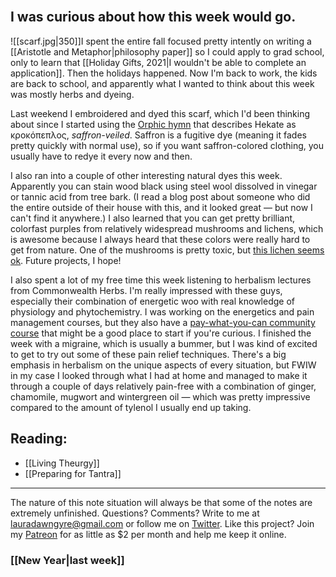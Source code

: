 <br>



## I was curious about how this week would go.

![[scarf.jpg|350]]I spent the entire fall focused pretty intently on writing a [[Aristotle and Metaphor|philosophy paper]] so I could apply to grad school, only to learn that [[Holiday Gifts, 2021|I wouldn't be able to complete an application]]. Then the holidays happened. Now I'm back to work, the kids are back to school, and apparently what I wanted to think about this week was mostly herbs and dyeing. 

Last weekend I embroidered and dyed this scarf, which I'd been thinking about since I started using the [Orphic hymn](https://www.hellenicgods.org/the-orphic-hymn-to-hecate-aekati---hekate) that describes Hekate as κροκόπεπλος, *saffron-veiled*. Saffron is a fugitive dye (meaning it fades pretty quickly with normal use), so if you want saffron-colored clothing, you usually have to redye it every now and then. 

I also ran into a couple of other interesting natural dyes this week. Apparently you can stain wood black using steel wool dissolved in vinegar or tannic acid from tree bark. (I read a blog post about someone who did the entire outside of their house with this, and it looked great — but now I can't find it anywhere.) I also learned that you can get pretty brilliant, colorfast purples from relatively widespread mushrooms and lichens, which is awesome because I always heard that these colors were really hard to get from nature. One of the mushrooms is pretty toxic, but [this lichen seems ok](https://www.youtube.com/watch?v=fxi2Up7YhM4&ab_channel=JulianLiber). Future projects, I hope!

I also spent a lot of my free time this week listening to herbalism lectures from Commonwealth Herbs. I'm really impressed with these guys, especially their combination of energetic woo with real knowledge of physiology and phytochemistry. I was working on the energetics and pain management courses, but they also have a [pay-what-you-can community course](https://online.commonwealthherbs.com/courses/herbal-community-care-toolkit) that might be a good place to start if you're curious.  I finished the week with a migraine, which is usually a bummer, but I was kind of excited to get to try out some of these pain relief techniques. There's a big emphasis in herbalism on the unique aspects of every situation, but FWIW in my case I looked through what I had at home and managed to make it through a couple of days relatively pain-free with a combination of ginger, chamomile, mugwort and wintergreen oil — which was pretty impressive compared to the amount of tylenol I usually end up taking.  

## Reading:

-  [[Living Theurgy]]
-  [[Preparing for Tantra]]

---

The nature of this note situation will always be that some of the notes are extremely unfinished. Questions? Comments? Write to me at lauradawngyre@gmail.com or follow me on [Twitter](http://twitter.com/lauragyre). Like this project? Join my [Patreon](https://www.patreon.com/lauragyre) for as little as $2 per month and help me keep it online.

### [[New Year|last week]]



